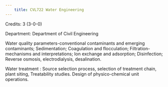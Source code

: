 ```yaml
---
    title: CVL722 Water Engineering
---
```

Credits: 3 (3-0-0)

Department: Department of Civil Engineering

Water quality parameters-conventional contaminants and emerging contaminants; Sedimentation; Coagulation and flocculation; Filtration- mechanisms and interpretations; Ion exchange and adsorption; Disinfection; Reverse osmosis, electrodialysis, desalination.

Water treatment : Source selection process, selection of treatment chain, plant siting, Treatability studies. Design of physico-chemical unit operations.